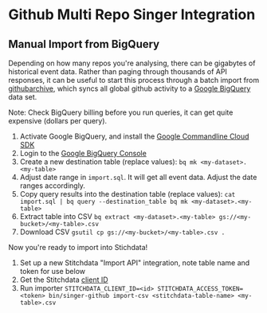 # Github Multi Repo Singer Integration

## Manual Import from BigQuery

Depending on how many repos you're analysing,
there can be gigabytes of historical event data.
Rather than paging through thousands of API responses,
it can be useful to start this process through a batch import
from [githubarchive](http://www.githubarchive.org/),
which syncs all global github activity to a [Google BigQuery](https://cloud.google.com/bigquery/)
data set.

Note: Check BigQuery billing before you run queries,
it can get quite expensive (dollars per query).

1. Activate Google BigQuery, and install the [Google Commandline Cloud SDK](https://cloud.google.com/bigquery/docs/quickstarts/quickstart-command-line)
1. Login to the [Google BigQuery Console](https://cloud.google.com/bigquery/)
1. Create a new destination table (replace values):
   ```bq mk <my-dataset>.<my-table>```
1. Adjust date range in `import.sql`.
   It will get all event data. Adjust the date ranges accordingly.
1. Copy query results into the destination table (replace values):
   ```cat import.sql | bq query --destination_table bq mk <my-dataset>.<my-table>```
1. Extract table into CSV
   ```bq extract <my-dataset>.<my-table> gs://<my-bucket>/<my-table>.csv```
1. Download CSV
   ```gsutil cp gs://<my-bucket>/<my-table>.csv .```

Now you're ready to import into Stichdata!

1. Set up a new Stitchdata "Import API" integration, note table name and token for use below
1. Get the Stitchdata [client ID](https://www.stitchdata.com/docs/integrations/import-api#client-id)
1. Run importer
   ```STITCHDATA_CLIENT_ID=<id> STITCHDATA_ACCESS_TOKEN=<token> bin/singer-github import-csv <stitchdata-table-name> <my-table>.csv```